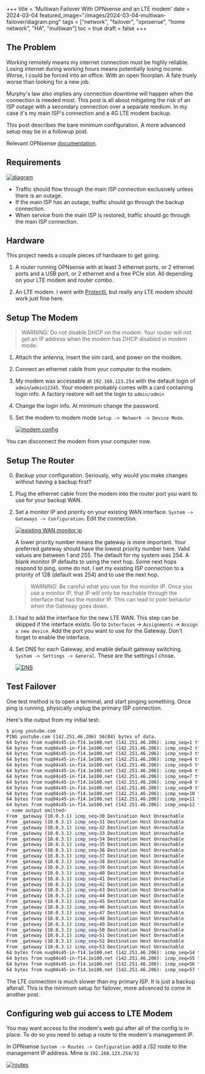 +++
title = 'Multiwan Failover With OPNsense and an LTE modem'
date = 2024-03-04
featured_image="/images/2024-03-04-multiwan-failover/diagram.png"
tags = ["network", "failover", "opnsense", "home network", "HA", "multiwan"]
toc = true
draft = false
+++

## The Problem

Working remotely means my internet connection must be highly reliable. Losing internet during working hours means potentially losing income. Worse, I could be forced into an office. With an open floorplan. A fate truely worse than looking for a new job.

Murphy's law also implies any connection downtime will happen when the connection is needed most. This post is all about mitigating the risk of an ISP outage with a secondary connection over a separate medium. In my case it's my main ISP's connection and a 4G LTE modem backup.

This post describes the bare minimum configuration. A more advanced setup may be in a followup post.

Relevant OPNsense [documentation](https://docs.opnsense.org/manual/how-tos/multiwan.html).

## Requirements

[![diagram](/images/2024-03-04-multiwan-failover/diagram.png)](/images/2024-03-04-multiwan-failover/diagram.png)

- Traffic should flow through the main ISP connection exclusively unless there is an outage.
- If the main ISP has an outage, traffic should go through the backup connection.
- When service from the main ISP is restored, traffic should go through the main ISP connection.

## Hardware

This project needs a couple pieces of hardware to get going.

1. A router running OPNsense with at least 3 ethernet ports, or 2 ethernet ports and a USB port, or 2 ethernet and a free PCIe slot. All depending on your LTE modem and router combo.

2. An LTE modem. I went with [Protectli](https://protectli.com/lte/), but really any LTE modem should work just fine here.

## Setup The Modem

> WARNING: Do not disable DHCP on the modem. Your router will not get an IP address when the modem has DHCP disabled in modem mode.

1. Attach the antenna, insert the sim card, and power on the modem.

2. Connect an ethernet cable from your computer to the modem.

3. My modem was accessable at `192.168.123.254` with the default login of `admin`/`admin12345`. Your modem probably comes with a card containing login info. A factory restore will set the login to `admin/admin`

4. Change the login info. At minimum change the password.

5. Set the modem to modem mode `Setup -> Network -> Device Mode`.

    [![modem config](/images/2024-03-04-multiwan-failover/modem-config.png)](/images/2024-03-04-multiwan-failover/modem-config.png)

You can disconnect the modem from your computer now.

## Setup The Router

0. Backup your configuration. Seriously, why would you make changes without having a backup first?

1. Plug the ethernet cable from the modem into the router port you want to use for your backup WAN.

2. Set a monitor IP  and priority on your existing WAN interface. `System -> Gateways -> Configuration`. Edit the connection.

    [![existing WAN monitor ip](/images/2024-03-04-multiwan-failover/existing-wan-monitor-ip.png)](/images/2024-03-04-multiwan-failover/existing-wan-monitor-ip.png)

    A lower priority number means the gateway is more important. Your preferred gateway should have the lowest priority number here. Valid values are between 1 and 255. The default for my system was 254. A blank monitor IP defaults to using the next hop. Some next hops respond to ping, some do not.
    I set my existing ISP connection to a priority of 128 (default was 254) and to use the next hop.

    > WARNING: Be careful what you use for the monitor IP. Once you use a monitor IP, that IP will only be reachable through the interface that has the monitor IP. This can lead to poor behavior when the Gateway goes down.

3. I had to add the interface for the new LTE WAN. This step can be skipped if the interface exists. Go to `Interfaces` -> `Assignments` -> `Assign a new device`. Add the port you want to use for the Gateway. Don't forget to enable the interface.

4. Set DNS for each Gateway, and enable default gateway switching. `System -> Settings -> General`. These are the settings I chose.

    [![DNS](/images/2024-03-04-multiwan-failover/dns.png)](/images/2024-03-04-multiwan-failover/dns.png)

## Test Failover

One test method is to open a terminal, and start pinging something. Once ping is running, physically unplug the primary ISP connection.

Here's the output from my initial test:

```bash
$ ping youtube.com
PING youtube.com (142.251.46.206) 56(84) bytes of data.
64 bytes from nuq04s45-in-f14.1e100.net (142.251.46.206): icmp_seq=1 ttl=58 time=4.08 ms
64 bytes from nuq04s45-in-f14.1e100.net (142.251.46.206): icmp_seq=2 ttl=58 time=5.08 ms
64 bytes from nuq04s45-in-f14.1e100.net (142.251.46.206): icmp_seq=3 ttl=58 time=5.25 ms
64 bytes from nuq04s45-in-f14.1e100.net (142.251.46.206): icmp_seq=4 ttl=58 time=7.15 ms
64 bytes from nuq04s45-in-f14.1e100.net (142.251.46.206): icmp_seq=5 ttl=58 time=6.44 ms
64 bytes from nuq04s45-in-f14.1e100.net (142.251.46.206): icmp_seq=6 ttl=58 time=5.18 ms
64 bytes from nuq04s45-in-f14.1e100.net (142.251.46.206): icmp_seq=7 ttl=58 time=7.53 ms
64 bytes from nuq04s45-in-f14.1e100.net (142.251.46.206): icmp_seq=8 ttl=58 time=5.79 ms
64 bytes from nuq04s45-in-f14.1e100.net (142.251.46.206): icmp_seq=9 ttl=58 time=5.23 ms
64 bytes from nuq04s45-in-f14.1e100.net (142.251.46.206): icmp_seq=10 ttl=58 time=5.25 ms
64 bytes from nuq04s45-in-f14.1e100.net (142.251.46.206): icmp_seq=11 ttl=58 time=5.46 ms
64 bytes from nuq04s45-in-f14.1e100.net (142.251.46.206): icmp_seq=12 ttl=58 time=6.88 ms
< some output omitted>
From _gateway (10.0.3.1) icmp_seq=30 Destination Host Unreachable
From _gateway (10.0.3.1) icmp_seq=31 Destination Host Unreachable
From _gateway (10.0.3.1) icmp_seq=32 Destination Host Unreachable
From _gateway (10.0.3.1) icmp_seq=33 Destination Host Unreachable
From _gateway (10.0.3.1) icmp_seq=34 Destination Host Unreachable
From _gateway (10.0.3.1) icmp_seq=35 Destination Host Unreachable
From _gateway (10.0.3.1) icmp_seq=36 Destination Host Unreachable
From _gateway (10.0.3.1) icmp_seq=37 Destination Host Unreachable
From _gateway (10.0.3.1) icmp_seq=38 Destination Host Unreachable
From _gateway (10.0.3.1) icmp_seq=39 Destination Host Unreachable
From _gateway (10.0.3.1) icmp_seq=40 Destination Host Unreachable
From _gateway (10.0.3.1) icmp_seq=41 Destination Host Unreachable
From _gateway (10.0.3.1) icmp_seq=42 Destination Host Unreachable
From _gateway (10.0.3.1) icmp_seq=43 Destination Host Unreachable
From _gateway (10.0.3.1) icmp_seq=44 Destination Host Unreachable
From _gateway (10.0.3.1) icmp_seq=45 Destination Host Unreachable
From _gateway (10.0.3.1) icmp_seq=46 Destination Host Unreachable
From _gateway (10.0.3.1) icmp_seq=47 Destination Host Unreachable
From _gateway (10.0.3.1) icmp_seq=48 Destination Host Unreachable
From _gateway (10.0.3.1) icmp_seq=49 Destination Host Unreachable
From _gateway (10.0.3.1) icmp_seq=50 Destination Host Unreachable
From _gateway (10.0.3.1) icmp_seq=51 Destination Host Unreachable
From _gateway (10.0.3.1) icmp_seq=52 Destination Host Unreachable
From _gateway (10.0.3.1) icmp_seq=53 Destination Host Unreachable
64 bytes from nuq04s45-in-f14.1e100.net (142.251.46.206): icmp_seq=54 ttl=109 time=192 ms
64 bytes from nuq04s45-in-f14.1e100.net (142.251.46.206): icmp_seq=55 ttl=109 time=340 ms
64 bytes from nuq04s45-in-f14.1e100.net (142.251.46.206): icmp_seq=56 ttl=109 time=182 ms
64 bytes from nuq04s45-in-f14.1e100.net (142.251.46.206): icmp_seq=57 ttl=109 time=249 ms
```

The LTE connection is much slower than my primary ISP. It is just a backup afterall. This is the minimum setup for failover, more advanced to come in another post.

## Configuring web gui access to LTE Modem

You may want access to the modem's web gui after all of the config is in place. To do so you need to setup a route to the modem's management IP.

In OPNsense `System -> Routes -> Configuration` add a /32 route to the management IP address. Mine is `192.168.123.254/32`

[![routes](/images/2024-03-04-multiwan-failover/routes.png)](/images/2024-03-04-multiwan-failover/routes.png)
